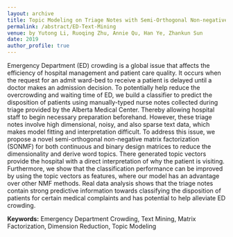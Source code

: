 ```yaml
---
layout: archive
title: Topic Modeling on Triage Notes with Semi-Orthogonal Non-negative Matrix Factorization
permalink: /abstract/ED-Text-Mining
venue: by Yutong Li, Ruoqing Zhu, Annie Qu, Han Ye, Zhankun Sun
date: 2019
author_profile: true
---
```


Emergency Department (ED) crowding is a global issue that affects the efficiency of hospital management and patient care quality. It occurs when the request for an admit ward-bed to receive a patient is delayed until a doctor makes an admission decision. To potentially help reduce the overcrowding and waiting time of ED, we build a classifier to predict the disposition of patients using manually-typed nurse notes collected during triage provided by the Alberta Medical Center. Thereby allowing hospital staff to begin necessary preparation beforehand. However, these triage notes involve high dimensional, noisy, and also sparse text data, which makes model fitting and interpretation difficult. To address this issue, we propose a novel semi-orthogonal non-negative matrix factorization (SONMF) for both continuous and binary design matrices to reduce the dimensionality and derive word topics. There generated topic vectors provide the hospital with a direct interpretation of why the patient is visiting. Furthermore, we show that the classification performance can be improved by using the topic vectors as features, where our model has an advantage over other NMF methods. Real data analysis shows that the triage notes contain strong predictive information towards classifying the disposition of patients for certain medical complaints and has potential to help alleviate ED crowding.

**Keywords:** Emergency Department Crowding, Text Mining, Matrix Factorization, Dimension Reduction, Topic Modeling
